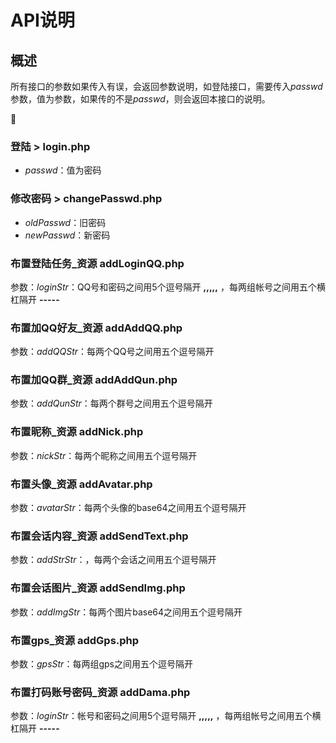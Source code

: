 # API说明
## 概述
所有接口的参数如果传入有误，会返回参数说明，如登陆接口，需要传入*passwd*参数，值为参数，如果传的不是*passwd*，则会返回本接口的说明。



:book:
### 登陆 > login.php
* *passwd*：值为密码

### 修改密码 > changePasswd.php
* *oldPasswd*：旧密码
* *newPasswd*：新密码

### 布置登陆任务_资源 **addLoginQQ.php**
参数：*loginStr*：QQ号和密码之间用5个逗号隔开 **,,,,,** ，每两组帐号之间用五个横杠隔开 **-----** 

### 布置加QQ好友_资源 **addAddQQ.php**
参数：*addQQStr*：每两个QQ号之间用五个逗号隔开

### 布置加QQ群_资源 **addAddQun.php**
参数：*addQunStr*：每两个群号之间用五个逗号隔开

### 布置昵称_资源 **addNick.php**
参数：*nickStr*：每两个昵称之间用五个逗号隔开

### 布置头像_资源 **addAvatar.php**
参数：*avatarStr*：每两个头像的base64之间用五个逗号隔开

### 布置会话内容_资源 **addSendText.php**
参数：*addStrStr*：，每两个会话之间用五个逗号隔开

### 布置会话图片_资源 **addSendImg.php**
参数：*addImgStr*：每两个图片base64之间用五个逗号隔开

### 布置gps_资源 **addGps.php**
参数：*gpsStr*：每两组gps之间用五个逗号隔开

### 布置打码账号密码_资源 **addDama.php**
参数：*loginStr*：帐号和密码之间用5个逗号隔开 **,,,,,** ，每两组帐号之间用五个横杠隔开 **-----** 
